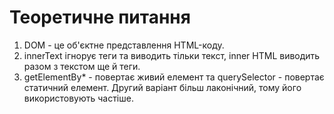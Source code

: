 # Теоретичне питання
1. DOM - це об'єктне представлення HTML-коду.
2. innerText ігнорує теги та виводить тільки текст, inner HTML виводить разом з текстом ще й теги.
3. getElementBy* - повертає живий елемент та querySelector - повертає статичний елемент. Другий варіант більш лаконічний, тому його використовують частіше.
